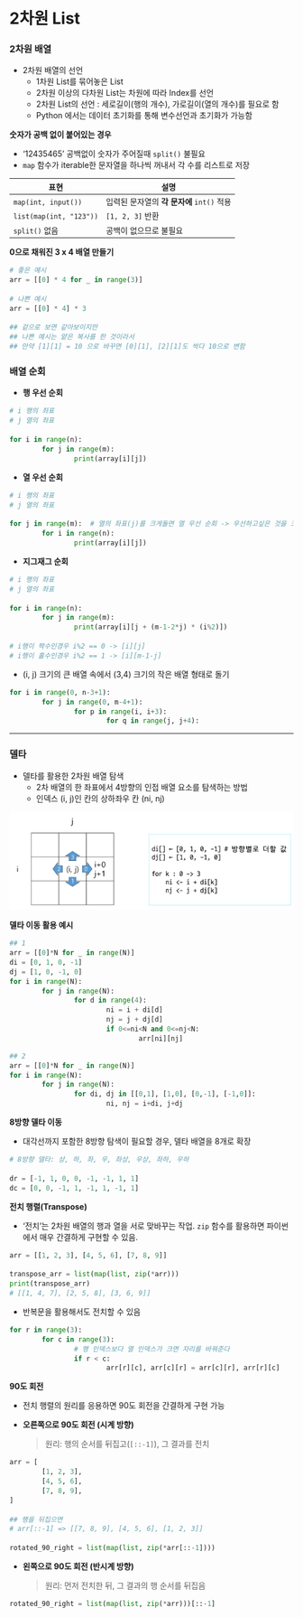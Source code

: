 # 2차원 List

### 2차원 배열

- 2차원 배열의 선언
    - 1차원 List를 묶어놓은 List
    - 2차원 이상의 다차원 List는 차원에 따라 Index를 선언
    - 2차원 List의 선언 : 세로길이(행의 개수), 가로길이(열의 개수)를 필요로 함
    - Python 에서는 데이터 초기화를 통해 변수선언과 초기화가 가능함
    

**숫자가 공백 없이 붙어있는 경우**

- ‘12435465’ 공백없이 숫자가 주어질때 `split()` 불필요
- `map` 함수가 iterable한 문자열을 하나씩 꺼내서 각 수를 리스트로 저장

| 표현 | 설명 |
| --- | --- |
| `map(int, input())` | 입력된 문자열의 **각 문자에** `int()` 적용 |
| `list(map(int, "123"))` | `[1, 2, 3]` 반환 |
| `split()` 없음 | 공백이 없으므로 불필요 |

**0으로 채워진 3 x 4 배열 만들기**

```python
# 좋은 예시
arr = [[0] * 4 for _ in range(3)]

# 나쁜 예시
arr = [[0] * 4] * 3

## 겉으로 보면 같아보이지만 
## 나쁜 예시는 얕은 복사를 한 것이라서  
## 만약 [1][1] = 10 으로 바꾸면 [0][1], [2][1]도 싹다 10으로 변함
```

### 배열 순회

- **행 우선 순회**

```python
# i 행의 좌표
# j 열의 좌표

for i in range(n):
		for j in range(m):
				print(array[i][j])
```

- **열 우선 순회**

```python
# i 행의 좌표
# j 열의 좌표

for j in range(m):  # 열의 좌표(j)를 크게돌면 열 우선 순회 -> 우선하고싶은 것을 크게돌며 고정
		for i in range(n):
				print(array[i][j])		
```

- **지그재그 순회**

```python
# i 행의 좌표
# j 열의 좌표

for i in range(n):
		for j in range(m):
				print(array[i][j + (m-1-2*j) * (i%2)])
				
# i행이 짝수인경우 i%2 == 0 -> [i][j]
# i행이 홀수인경우 i%2 == 1 -> [i][m-1-j]
```

- (i, j) 크기의 큰 배열 속에서 (3,4) 크기의 작은 배열 형태로 돌기

```python
for i in range(0, n-3+1):
		for j in range(0, m-4+1):
				for p in range(i, i+3):
						for q in range(j, j+4):
```

---

### 델타

- 델타를 활용한 2차원 배열 탐색
    - 2차 배열의 한 좌표에서 4방향의 인접 배열 요소를 탐색하는 방법
    - 인덱스 (i, j)인 칸의 상하좌우 칸 (ni, nj)

![image.png](./image.png)

**델타 이동 활용 예시**

```python
## 1
arr = [[0]*N for _ in range(N)]
di = [0, 1, 0, -1]
dj = [1, 0, -1, 0]
for i in range(N):
		for j in range(N):
				for d in range(4):
						ni = i + di[d]
						nj = j + dj[d]
						if 0<=ni<N and 0<=nj<N:
								arr[ni][nj]
```

```python
## 2
arr = [[0]*N for _ in range(N)]
for i in range(N):
		for j in range(N):
				for di, dj in [[0,1], [1,0], [0,-1], [-1,0]]:
						ni, nj = i+di, j+dj
```

**8방향 델타 이동**

- 대각선까지 포함한 8방향 탐색이 필요할 경우, 델타 배열을 8개로 확장

```python
# 8방향 델타: 상, 하, 좌, 우, 좌상, 우상, 좌하, 우하

dr = [-1, 1, 0, 0, -1, -1, 1, 1]
dc = [0, 0, -1, 1, -1, 1, -1, 1]
```

**전치 행렬(Transpose)**

- ‘전치’는 2차원 배열의 행과 열을 서로 맞바꾸는 작업. `zip` 함수를 활용하면 파이썬에서 매우 간결하게 구현할 수 있음.

```python
arr = [[1, 2, 3], [4, 5, 6], [7, 8, 9]]

transpose_arr = list(map(list, zip(*arr)))
print(transpose_arr)
# [[1, 4, 7], [2, 5, 8], [3, 6, 9]]
```

- 반복문을 활용해서도 전치할 수 있음

```python
for r in range(3):
		for c in range(3):
				# 행 인덱스보다 열 인덱스가 크면 자리를 바꿔준다
				if r < c:
						arr[r][c], arr[c][r] = arr[c][r], arr[r][c]
```

**90도 회전**

- 전치 행렬의 원리를 응용하면 90도 회전을 간결하게 구현 가능
- **오른쪽으로 90도 회전 (시계 방향)**
    
    > 원리: 행의 순서를 뒤집고(`[::-1]`), 그 결과를 전치
    > 

```python
arr = [
		[1, 2, 3],
		[4, 5, 6],
		[7, 8, 9],
]

## 행을 뒤집으면 
# arr[::-1] => [[7, 8, 9], [4, 5, 6], [1, 2, 3]]

rotated_90_right = list(map(list, zip(*arr[::-1])))
```

- **왼쪽으로 90도 회전 (반시계 방향)**
    
    > 원리: 먼저 전치한 뒤, 그 결과의 행 순서를 뒤집음
    > 

```python
rotated_90_right = list(map(list, zip(*arr)))[::-1]
```